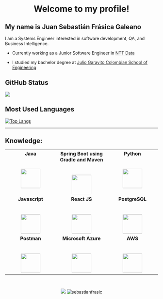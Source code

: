 <h1 align="center">Welcome to my profile! </h1>
<h2>My name is Juan Sebastián Frásica Galeano</h2>
<p align="left"> I am a Systems Engineer interested in software development, QA, and Business Intelligence.</p>


* Currently working as a Junior Software Engineer in [NTT Data](https://www.nttdata.com/global/en/)

* I studied my bachelor degree at [Julio Garavito Colombian School of Engineering](https://www.escuelaing.edu.co/es/)


<h2 align="left"> GitHub Status </h2>


<div>
  <img src="https://github-readme-stats.vercel.app/api?username=sebastianfrasic">
</div>

<h2 align="left"> Most Used Languages </h2>

[![Top Langs](https://github-readme-stats.vercel.app/api/top-langs/?username=sebastianfrasic)](https://github.com/anuraghazra/github-readme-stats)



---

<h2 align="left"> Knowledge: </h2>

<table align="center">
  <tbody>
    <tr valign="top">
      <td width="25%" align="center">
        <span><b>Java</b></span><br><br><br>
        <img height="64px" src="https://cdn.svgporn.com/logos/java.svg">
      </td>
      <td width="25%" align="center">
        <span><b>Spring Boot using Gradle and Maven</b></span><br><br><br>
        <img height="64px" src="https://cdn.svgporn.com/logos/spring.svg">
      </td>
      <td width="25%" align="center">
        <span><b>Python</b></span><br><br><br>
        <img height="64px" src="https://cdn.svgporn.com/logos/python.svg">
      </td>
    </tr>
    <td width="25%" align="center">
      <span><b>Javascript</b></span><br><br><br>
      <img height="64px" src="https://cdn.svgporn.com/logos/javascript.svg">
    </td>
    <td width="25%" align="center">
      <span><b>React JS</b></span><br><br><br>
      <img height="64px" src="https://cdn.svgporn.com/logos/react.svg">
    </td>
    <td width="25%" align="center">
      <span><b>PostgreSQL</b></span><br><br><br>
      <img height="64px" src="https://cdn.svgporn.com/logos/postgresql.svg">
    </td>
    </tr>
    </tr>
    <td width="25%" align="center">
      <span><b>Postman</b></span><br><br><br>
      <img height="64px" src="https://cdn.svgporn.com/logos/postman.svg">
    </td>
    <td width="25%" align="center">
      <span><b>Microsoft Azure</b></span><br><br><br>
      <img height="64px" src="https://cdn.svgporn.com/logos/azure.svg">
    </td>
    <td width="25%" align="center">
      <span><b>AWS</b></span><br><br><br>
      <img height="64px" src="https://cdn.svgporn.com/logos/aws.svg">
    </td>
    </tr>

  </tbody>
</table>
</p>


<br>
<p align="center">
  <img
    src="https://img.shields.io/badge/dynamic/json?color=brightgreen&label=followers&query=followers&url=https%3A%2F%2Fapi.github.com%2Fusers%2Fsebastianfrasic" />
  <img src="https://komarev.com/ghpvc/?username=sebastianfrasic" alt="sebastianfrasic" />

</p>
